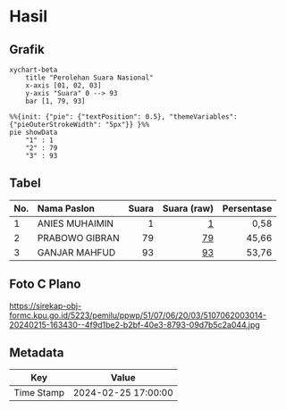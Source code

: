 # Hasil

## Grafik

```mermaid
xychart-beta
    title "Perolehan Suara Nasional"
    x-axis [01, 02, 03]
    y-axis "Suara" 0 --> 93
    bar [1, 79, 93]
```

```mermaid
%%{init: {"pie": {"textPosition": 0.5}, "themeVariables": {"pieOuterStrokeWidth": "5px"}} }%%
pie showData
    "1" : 1
    "2" : 79
    "3" : 93
```

## Tabel

| No. | Nama Paslon    | Suara | Suara (raw) | Persentase |
|:--- |:-------------- | -----:| -----------:| ----------:|
| 1   | ANIES MUHAIMIN | 1     | [1][p-1]    | 0,58       |
| 2   | PRABOWO GIBRAN | 79    | [79][p-2]   | 45,66      |
| 3   | GANJAR MAHFUD  | 93    | [93][p-3]   | 53,76      |


[p-1]: https://github.com/gigit-pemilu/pemilu-2024/blob/main/pilpres/hitung-suara/sub/51-bali/sub/07-karangasem/sub/06-bebandem/sub/2003-bebandem/sub/014-tps/sub/paslon-1.txt
[p-2]: https://github.com/gigit-pemilu/pemilu-2024/blob/main/pilpres/hitung-suara/sub/51-bali/sub/07-karangasem/sub/06-bebandem/sub/2003-bebandem/sub/014-tps/sub/paslon-2.txt
[p-3]: https://github.com/gigit-pemilu/pemilu-2024/blob/main/pilpres/hitung-suara/sub/51-bali/sub/07-karangasem/sub/06-bebandem/sub/2003-bebandem/sub/014-tps/sub/paslon-3.txt

## Foto C Plano

https://sirekap-obj-formc.kpu.go.id/5223/pemilu/ppwp/51/07/06/20/03/5107062003014-20240215-163430--4f9d1be2-b2bf-40e3-8793-09d7b5c2a044.jpg


## Metadata

| Key        | Value               |
| ---------- | ------------------- |
| Time Stamp | 2024-02-25 17:00:00 |




